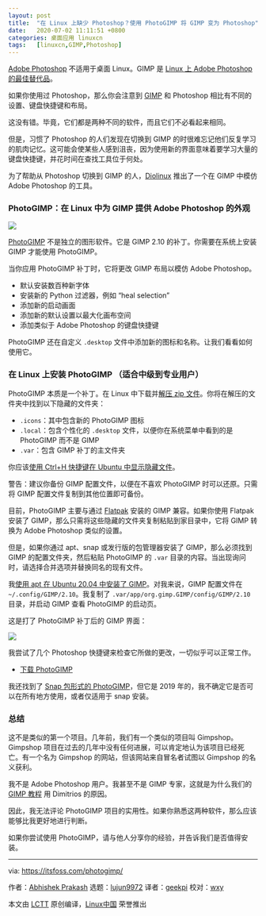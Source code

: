 ```yaml
---
layout: post
title:	"在 Linux 上缺少 Photoshop？使用 PhotoGIMP 将 GIMP 变为 Photoshop"
date:	2020-07-02 11:11:51 +0800 
categories:	桌面应用 linuxcn 
tags:	[linuxcn,GIMP,Photoshop]
---
```



[Adobe Photoshop](https://www.adobe.com/in/products/photoshop.html) 不适用于桌面 Linux。GIMP 是 [Linux 上 Adobe Photoshop 的最佳替代品](https://itsfoss.com/open-source-photoshop-alternatives/)。


如果你使用过 Photoshop，那么你会注意到 [GIMP](https://www.gimp.org/) 和 Photoshop 相比有不同的设置、键盘快捷键和布局。


这没有错。毕竟，它们都是两种不同的软件，而且它们不必看起来相同。


但是，习惯了 Photoshop 的人们发现在切换到 GIMP 的时很难忘记他们反复学习的肌肉记忆。这可能会使某些人感到沮丧，因为使用新的界面意味着要学习大量的键盘快捷键，并花时间在查找工具位于何处。


为了帮助从 Photoshop 切换到 GIMP 的人，[Diolinux](https://diolinux.com.br/) 推出了一个在 GIMP 中模仿 Adobe Photoshop 的工具。


### PhotoGIMP：在 Linux 中为 GIMP 提供 Adobe Photoshop 的外观


![](/Asserts/Images//attachment/album/202007/02/111133mcsfnebndejb1dbr.jpg)


[PhotoGIMP](https://github.com/Diolinux/PhotoGIMP) 不是独立的图形软件。它是 GIMP 2.10 的补丁。你需要在系统上安装 GIMP 才能使用 PhotoGIMP。


当你应用 PhotoGIMP 补丁时，它将更改 GIMP 布局以模仿 Adobe Photoshop。


* 默认安装数百种新字体
* 安装新的 Python 过滤器，例如 “heal selection”
* 添加新的启动画面
* 添加新的默认设置以最大化画布空间
* 添加类似于 Adobe Photoshop 的键盘快捷键


PhotoGIMP 还在自定义 `.desktop` 文件中添加新的图标和名称。让我们看看如何使用它。


### 在 Linux 上安装 PhotoGIMP （适合中级到专业用户）


PhotoGIMP 本质是一个补丁。在 Linux 中下载并[解压 zip 文件](https://itsfoss.com/unzip-linux/)。你将在解压的文件夹中找到以下隐藏的文件夹：


* `.icons`：其中包含新的 PhotoGIMP 图标
* `.local`：包含个性化的 `.desktop` 文件，以便你在系统菜单中看到的是 PhotoGIMP 而不是 GIMP
* `.var`：包含 GIMP 补丁的主文件夹


你应该[使用 Ctrl+H 快捷键在 Ubuntu 中显示隐藏文件](https://itsfoss.com/hide-folders-and-show-hidden-files-in-ubuntu-beginner-trick/)。


警告：建议你备份 GIMP 配置文件，以便在不喜欢 PhotoGIMP 时可以还原。只需将 GIMP 配置文件复制到其他位置即可备份。


目前，PhotoGIMP 主要与通过 [Flatpak](https://flatpak.org/) 安装的 GIMP 兼容。如果你使用 Flatpak 安装了 GIMP，那么只需将这些隐藏的文件夹复制粘贴到家目录中，它将 GIMP 转换为 Adobe Photoshop 类似的设置。


但是，如果你通过 apt、snap 或发行版的包管理器安装了 GIMP，那么必须找到 GIMP 的配置文件夹，然后粘贴 PhotoGIMP 的 `.var` 目录的内容。当出现询问时，请选择合并选项并替换同名的现有文件。


我[使用 apt 在 Ubuntu 20.04 中安装了 GIMP](https://itsfoss.com/gimp-2-10-release/)。对我来说，GIMP 配置文件在 `~/.config/GIMP/2.10`。我复制了 `.var/app/org.gimp.GIMP/config/GIMP/2.10` 目录，并启动 GIMP 查看 PhotoGIMP 的启动页。


这是打了 PhotoGIMP 补丁后的 GIMP 界面：


![](/Asserts/Images//attachment/album/202007/02/111145z5z1cq6gzgqnouqh.jpg)


我尝试了几个 Photoshop 快捷键来检查它所做的更改，一切似乎可以正常工作。


* [下载 PhotoGIMP](https://github.com/Diolinux/PhotoGIMP/releases)


我还找到了 [Snap 包形式的 PhotoGIMP](https://snapcraft.io/photogimp)，但它是 2019 年的，我不确定它是否可以在所有地方使用，或者仅适用于 snap 安装。


### 总结


这不是类似的第一个项目。几年前，我们有一个类似的项目叫 Gimpshop。Gimpshop 项目在过去的几年中没有任何进展，可以肯定地认为该项目已经死亡。有一个名为 Gimpshop 的网站，但该网站来自冒名者试图以 Gimpshop 的名义获利。


我不是 Adobe Photoshop 用户。我甚至不是 GIMP 专家，这就是为什么我们的 [GIMP 教程](https://itsfoss.com/tag/gimp-tips/) 用 Dimitrios 的原因。


因此，我无法评论 PhotoGIMP 项目的实用性。如果你熟悉这两种软件，那么应该能够比我更好地进行判断。


如果你尝试使用 PhotoGIMP，请与他人分享你的经验，并告诉我们是否值得安装。




---


via: <https://itsfoss.com/photogimp/>


作者：[Abhishek Prakash](https://itsfoss.com/author/abhishek/) 选题：[lujun9972](https://github.com/lujun9972) 译者：[geekpi](https://github.com/geekpi) 校对：[wxy](https://github.com/wxy)


本文由 [LCTT](https://github.com/LCTT/TranslateProject) 原创编译，[Linux中国](https://linux.cn/) 荣誉推出
